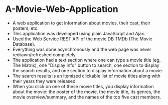 # A-Movie-Web-Application

- A web application to get information about movies, their cast, their posters, etc.
- This application was developed using plain JavaScript and Ajax.
- Used the Web Service REST API of the movie DB TMDb (The Movie Database).
- Everything was done asynchronously and the web page was never redrawn/refreshed completely.
- The application had a text section where one can type a movie title (eg, The Matrix), one "Display Info" button to search, one section to display the search results, and one section to display information about a movie.
- The search results is an itemized clickable list of movie titles along with their years they were released.
- When you click on one of these movie titles, you display information about the movie: the poster of the movie, the movie title, its genres, the movie overview/summary, and the names of the top five cast members.
